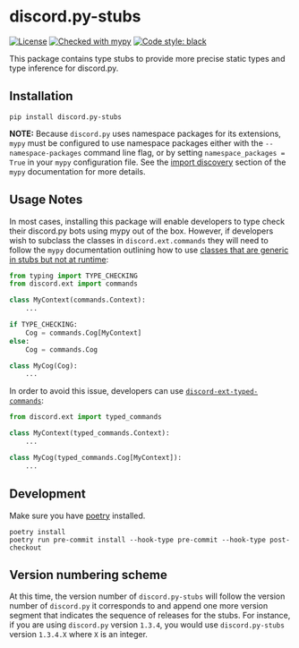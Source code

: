 # discord.py-stubs

[![License](https://img.shields.io/badge/License-BSD%203--Clause-blue.svg)](https://github.com/bryanforbes/discord.py-stubs/blob/master/LICENSE)
[![Checked with mypy](http://www.mypy-lang.org/static/mypy_badge.svg)](http://mypy-lang.org/)
[![Code style: black](https://img.shields.io/badge/code%20style-black-000000.svg)](https://github.com/ambv/black)

This package contains type stubs to provide more precise static types and type inference for discord.py.

## Installation

```
pip install discord.py-stubs
```

**NOTE:** Because `discord.py` uses namespace packages for its extensions, `mypy` must be configured to use namespace packages either with the `--namespace-packages` command line flag, or by setting `namespace_packages = True` in your `mypy` configuration file. See the [import discovery](https://mypy.readthedocs.io/en/stable/command_line.html#import-discovery) section of the `mypy` documentation for more details.

## Usage Notes

In most cases, installing this package will enable developers to type check their discord.py bots using mypy out of the box. However, if developers wish to subclass the classes in `discord.ext.commands` they will need to follow the `mypy` documentation outlining how to use [classes that are generic in stubs but not at runtime](https://mypy.readthedocs.io/en/stable/common_issues.html#using-classes-that-are-generic-in-stubs-but-not-at-runtime):

```python
from typing import TYPE_CHECKING
from discord.ext import commands

class MyContext(commands.Context):
    ...

if TYPE_CHECKING:
    Cog = commands.Cog[MyContext]
else:
    Cog = commands.Cog

class MyCog(Cog):
    ...
```

In order to avoid this issue, developers can use [`discord-ext-typed-commands`](https://github.com/bryanforbes/discord-ext-typed-commands/):

```python
from discord.ext import typed_commands

class MyContext(typed_commands.Context):
    ...

class MyCog(typed_commands.Cog[MyContext]):
    ...
```

## Development

Make sure you have [poetry](https://python-poetry.org/) installed.

```
poetry install
poetry run pre-commit install --hook-type pre-commit --hook-type post-checkout
```


## Version numbering scheme

At this time, the version number of `discord.py-stubs` will follow the version number of `discord.py` it corresponds to and append one more version segment that indicates the sequence of releases for the stubs. For instance, if you are using `discord.py` version `1.3.4`, you would use `discord.py-stubs` version `1.3.4.X` where `X` is an integer.
